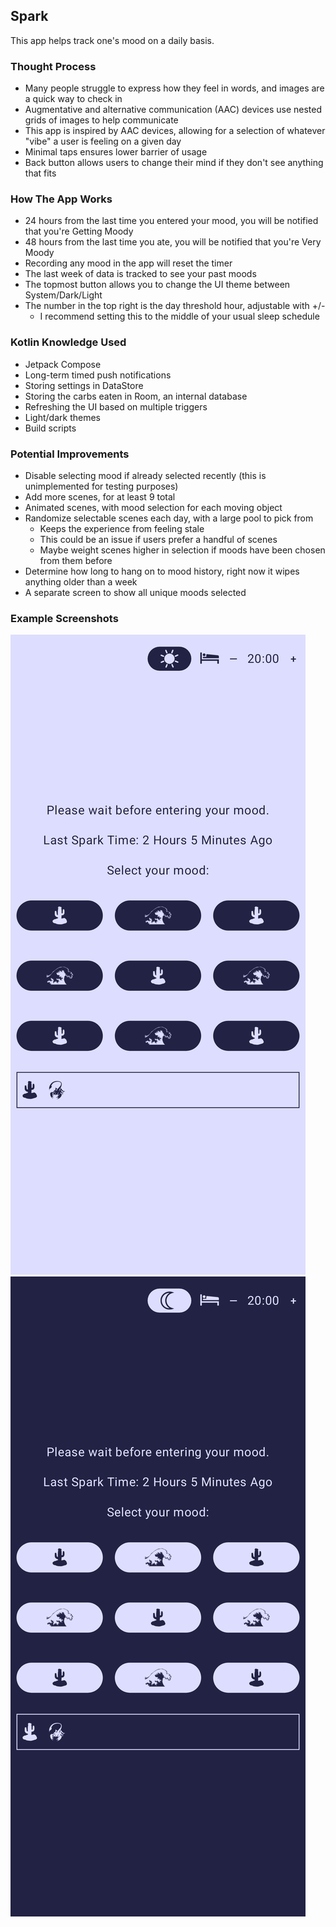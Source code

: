 ## Spark

This app helps track one's mood on a daily basis.

### Thought Process
* Many people struggle to express how they feel in words, and images are a quick way to check in
* Augmentative and alternative communication (AAC) devices use nested grids of images to help communicate
* This app is inspired by AAC devices, allowing for a selection of whatever "vibe" a user is feeling on a given day
* Minimal taps ensures lower barrier of usage
* Back button allows users to change their mind if they don't see anything that fits

### How The App Works
* 24 hours from the last time you entered your mood, you will be notified that you're Getting Moody
* 48 hours from the last time you ate, you will be notified that you're Very Moody
* Recording any mood in the app will reset the timer
* The last week of data is tracked to see your past moods
* The topmost button allows you to change the UI theme between System/Dark/Light
* The number in the top right is the day threshold hour, adjustable with +/-
  * I recommend setting this to the middle of your usual sleep schedule

### Kotlin Knowledge Used
* Jetpack Compose
* Long-term timed push notifications
* Storing settings in DataStore
* Storing the carbs eaten in Room, an internal database
* Refreshing the UI based on multiple triggers
* Light/dark themes
* Build scripts

### Potential Improvements
* Disable selecting mood if already selected recently (this is unimplemented for testing purposes)
* Add more scenes, for at least 9 total
* Animated scenes, with mood selection for each moving object
* Randomize selectable scenes each day, with a large pool to pick from
  * Keeps the experience from feeling stale
  * This could be an issue if users prefer a handful of scenes
  * Maybe weight scenes higher in selection if moods have been chosen from them before
* Determine how long to hang on to mood history, right now it wipes anything older than a week
* A separate screen to show all unique moods selected

### Example Screenshots
![Light Theme For App](SparkLight.png)
![Dark Theme For App](SparkDark.png)
